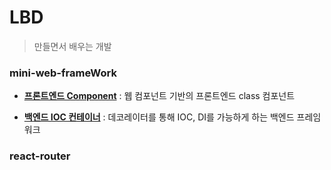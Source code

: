 # LBD

> 만들면서 배우는 개발

### mini-web-frameWork

- [**프론트엔드 Component**](https://github.com/ATeals/LBD-LearnByDoing/tree/main/Web-FrameWork/src/.core/fe) : 웹 컴포넌트 기반의 프론트엔드 class 컴포넌트

- [**백엔드 IOC 컨테이너**](https://github.com/ATeals/LBD-LearnByDoing/tree/main/Web-FrameWork/src/.core/be) : 데코레이터를 통해 IOC, DI를 가능하게 하는 백엔드 프레임워크

### react-router
